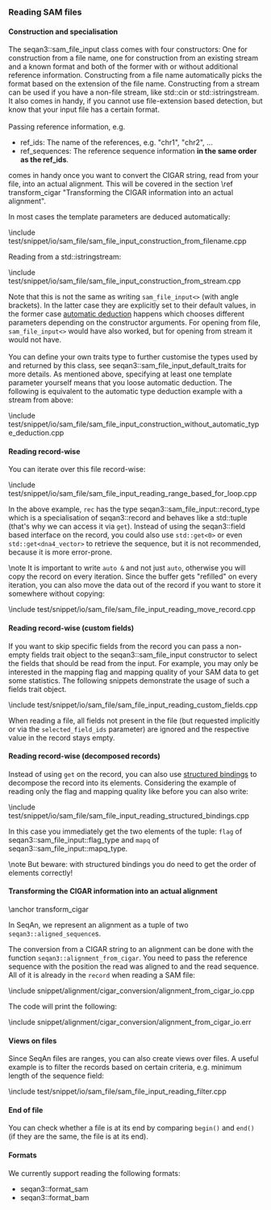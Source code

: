 ### Reading SAM files

#### Construction and specialisation

The seqan3::sam_file_input class comes with four constructors: One for construction from a file name, one for
construction from an existing stream and a known format and both of the former with or without additional
reference information. Constructing from a file name automatically picks the format based on the extension
of the file name. Constructing from a stream can be used if you have a non-file stream, like std::cin or
std::istringstream. It also comes in handy, if you cannot use file-extension based detection, but know that
your input file has a certain format.
<br><br>
Passing reference information, e.g.

- ref_ids: The name of the references, e.g. "chr1", "chr2", ...
- ref_sequences: The reference sequence information **in the same order as the ref_ids**.

comes in handy once you want to convert the CIGAR string, read from your file, into an actual alignment.
This will be covered in the section \ref transform_cigar "Transforming the CIGAR information into an actual alignment".

In most cases the template parameters are deduced automatically:

\include test/snippet/io/sam_file/sam_file_input_construction_from_filename.cpp

Reading from a std::istringstream:

\include test/snippet/io/sam_file/sam_file_input_construction_from_stream.cpp

Note that this is not the same as writing `sam_file_input<>` (with angle brackets). In the latter case they
are explicitly set to their default values, in the former case
[automatic deduction](https://en.cppreference.com/w/cpp/language/class_template_argument_deduction) happens which
chooses different parameters depending on the constructor arguments. For opening from file, `sam_file_input<>`
would have also worked, but for opening from stream it would not have.
<br><br>
You can define your own traits type to further customise the types used by and returned by this class, see
seqan3::sam_file_input_default_traits for more details. As mentioned above, specifying at least one
template parameter yourself means that you loose automatic deduction. The following is equivalent to the automatic
type deduction example with a stream from above:

\include test/snippet/io/sam_file/sam_file_input_construction_without_automatic_type_deduction.cpp

#### Reading record-wise

You can iterate over this file record-wise:

\include test/snippet/io/sam_file/sam_file_input_reading_range_based_for_loop.cpp

In the above example, `rec` has the type seqan3::sam_file_input::record_type which is a specialisation of seqan3::record
and behaves like a std::tuple (that's why we can access it via `get`). Instead of using the seqan3::field based
interface on the record, you could also use `std::get<0>` or even `std::get<dna4_vector>` to retrieve the sequence,
but it is not recommended, because it is more error-prone.

\note It is important to write `auto &` and not just `auto`, otherwise you will copy the record on every iteration.
Since the buffer gets "refilled" on every iteration, you can also move the data out of the record if you want
to store it somewhere without copying:

\include test/snippet/io/sam_file/sam_file_input_reading_move_record.cpp

#### Reading record-wise (custom fields)

If you want to skip specific fields from the record you can pass a non-empty fields trait object to the
seqan3::sam_file_input constructor to select the fields that should be read from the input. For example,
you may only be interested in the mapping flag and mapping quality of your SAM data to get some statistics.
The following snippets demonstrate the usage of such a fields trait object.

\include test/snippet/io/sam_file/sam_file_input_reading_custom_fields.cpp

When reading a file, all fields not present in the file (but requested implicitly or via the `selected_field_ids`
parameter) are ignored and the respective value in the record stays empty.

#### Reading record-wise (decomposed records)

Instead of using `get` on the record, you can also use
[structured bindings](https://en.cppreference.com/w/cpp/language/structured_binding)
to decompose the record into its elements. Considering the example of reading only the flag and mapping quality
like before you can also write:

\include test/snippet/io/sam_file/sam_file_input_reading_structured_bindings.cpp

In this case you immediately get the two elements of the tuple: `flag` of seqan3::sam_file_input::flag_type and `mapq`
of seqan3::sam_file_input::mapq_type.

\note But beware: with structured bindings you do need to get the order of elements correctly!

#### Transforming the CIGAR information into an actual alignment
\anchor transform_cigar

In SeqAn, we represent an alignment as a tuple of two `seqan3::aligned_sequence`s.

The conversion from a CIGAR string to an alignment can be done with the function `seqan3::alignment_from_cigar`.
You need to pass the reference sequence with the position the read was aligned to and the read sequence. All
of it is already in the `record` when reading a SAM file:

\include snippet/alignment/cigar_conversion/alignment_from_cigar_io.cpp

The code will print the following:

\include snippet/alignment/cigar_conversion/alignment_from_cigar_io.err

#### Views on files

Since SeqAn files are ranges, you can also create views over files. A useful example is to filter the records
based on certain criteria, e.g. minimum length of the sequence field:

\include test/snippet/io/sam_file/sam_file_input_reading_filter.cpp

#### End of file

You can check whether a file is at its end by comparing `begin()` and `end()` (if they are the same, the file is
at its end).

#### Formats

We currently support reading the following formats:
* seqan3::format_sam
* seqan3::format_bam
